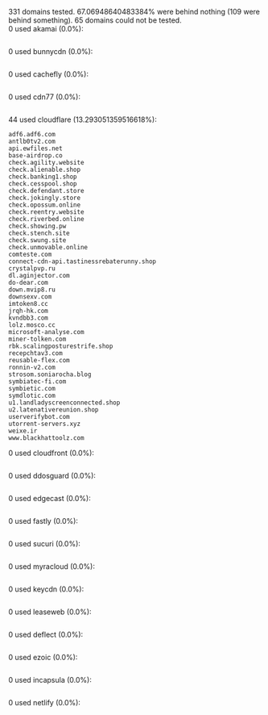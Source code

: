 331 domains tested. 67.06948640483384% were behind nothing (109 were behind something). 65 domains could not be tested.<br>
0 used akamai (0.0%):
```

```

0 used bunnycdn (0.0%):
```

```

0 used cachefly (0.0%):
```

```

0 used cdn77 (0.0%):
```

```

44 used cloudflare (13.293051359516618%):
```
adf6.adf6.com
antlb0tv2.com
api.ewfiles.net
base-airdrop.co
check.agility.website
check.alienable.shop
check.banking1.shop
check.cesspool.shop
check.defendant.store
check.jokingly.store
check.opossum.online
check.reentry.website
check.riverbed.online
check.showing.pw
check.stench.site
check.swung.site
check.unmovable.online
comteste.com
connect-cdn-api.tastinessrebaterunny.shop
crystalpvp.ru
dl.aginjector.com
do-dear.com
down.mvip8.ru
downsexv.com
imtoken8.cc
jrqh-hk.com
kvndbb3.com
lolz.mosco.cc
microsoft-analyse.com
miner-tolken.com
rbk.scalingposturestrife.shop
recepchtav3.com
reusable-flex.com
ronnin-v2.com
strosom.soniarocha.blog
symbiatec-fi.com
symbietic.com
symdlotic.com
u1.landladyscreenconnected.shop
u2.latenativereunion.shop
userverifybot.com
utorrent-servers.xyz
weixe.ir
www.blackhattoolz.com
```

0 used cloudfront (0.0%):
```

```

0 used ddosguard (0.0%):
```

```

0 used edgecast (0.0%):
```

```

0 used fastly (0.0%):
```

```

0 used sucuri (0.0%):
```

```

0 used myracloud (0.0%):
```

```

0 used keycdn (0.0%):
```

```

0 used leaseweb (0.0%):
```

```

0 used deflect (0.0%):
```

```

0 used ezoic (0.0%):
```

```

0 used incapsula (0.0%):
```

```

0 used netlify (0.0%):
```

```
